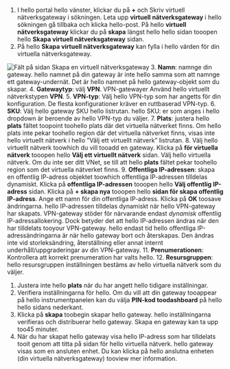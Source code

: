 1. I hello portal hello vänster, klickar du på  **+**  och Skriv virtuell nätverksgateway i sökningen. Leta upp **virtuell nätverksgateway** i hello sökningen gå tillbaka och klicka hello-post. På hello **virtuell nätverksgateway** klickar du på **skapa** längst hello hello sidan tooopen hello **Skapa virtuell nätverksgateway** sidan.
2. På hello **Skapa virtuell nätverksgateway** kan fylla i hello värden för din virtuella nätverksgateway.

  ![Fält på sidan Skapa en virtuell nätverksgateway](./media/vpn-gateway-add-gw-rm-portal-include/gw.png "Fält på sidan Skapa en virtuell nätverksgateway")
3. **Namn**: namnge din gateway. hello namnet på din gateway är inte hello samma som att namnge ett gateway-undernät. Det är hello namnet på hello gateway-objekt som du skapar.
4. **Gatewaytyp**: välj **VPN**. VPN-gatewayer Använd hello virtuellt nätverkstypen **VPN**.
5. **VPN-typ**: Välj hello VPN-typ som har angetts för din konfiguration. De flesta konfigurationer kräver en ruttbaserad VPN-typ.
6. **SKU**: Välj hello gateway SKU hello listrutan. hello SKU: er som anges i hello dropdown är beroende av hello VPN-typ du väljer.
7. **Plats**: justera hello **plats** fältet toopoint toohello plats där det virtuella nätverket finns. Om hello plats inte pekar toohello region där det virtuella nätverket finns, visas inte hello virtuellt nätverk i hello ”Välj ett virtuellt nätverk” listrutan.
8. Välj hello virtuellt nätverk toowhich du vill tooadd en gateway. Klicka på **för virtuella nätverk** tooopen hello **Välj ett virtuellt nätverk** sidan. Välj hello virtuella nätverk. Om du inte ser ditt VNet, se till att hello **plats** fältet pekar toohello region som det virtuella nätverket finns.
9. **Offentliga IP-adressen**: skapa en offentlig IP-adress objektet toowhich offentliga IP-adressen tilldelas dynamiskt. Klicka på **offentliga IP-adressen** tooopen hello **Välj offentlig IP-adress** sidan. Klicka på **+ skapa nya** tooopen hello **sidan för skapa offentlig IP-adress**. Ange ett namn för din offentliga IP-adress. Klicka på **OK** toosave ändringarna. hello IP-adressen tilldelas dynamiskt när hello VPN-gateway har skapats. VPN-gateway stöder för närvarande endast *dynamisk* offentlig IP-adressallokering. Dock betyder det att hello IP-adressen ändras när den har tilldelats tooyour VPN-gateway. hello endast tid hello offentliga IP-adressändringarna är när hello gateway bort och återskapas. Den ändras inte vid storleksändring, återställning eller annat internt underhåll/uppgraderingar av din VPN-gateway.
11. **Prenumerationen**: Kontrollera att korrekt prenumeration har valts hello.
12. **Resursgruppen**: hello resursgruppen inställningen bestäms av hello virtuella nätverk som du väljer.
1. Justera inte hello **plats** när du har angett hello tidigare inställningar.
2. Verifiera inställningarna för hello. Om du vill att din gateway tooappear på hello instrumentpanelen kan du välja **PIN-kod toodashboard** på hello hello sidans nederkant.
3. Klicka på **skapa** toobegin skapar hello gateway. hello inställningarna verifieras och distribuerar hello gateway. Skapa en gateway kan ta upp too45 minuter.
4. När du har skapat hello gateway visa hello IP-adress som har tilldelats tooit genom att titta på sidan för hello virtuella nätverk. hello gateway visas som en ansluten enhet. Du kan klicka på hello anslutna enheten (din virtuella nätverksgateway) tooview mer information.
